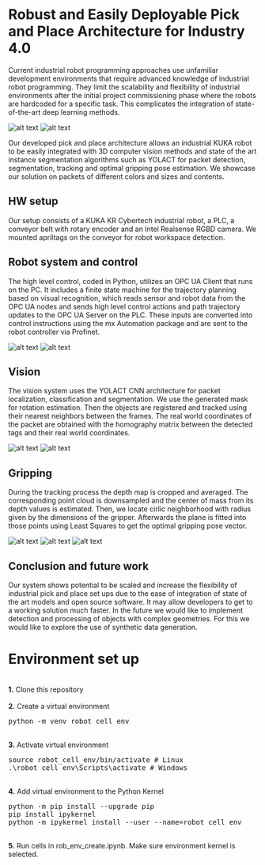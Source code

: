 # Robust and Easily Deployable Pick and Place Architecture for Industry 4.0

Current industrial robot programming approaches use unfamiliar development environments that require advanced knowledge of industrial robot programming. They limit the scalability and flexibility of industrial environments after the initial project commissioning phase where the robots are hardcoded for a specific task. This complicates the integration of state-of-the-art deep learning methods.

![alt text](https://github.com/testbedCIIRC/Robot-Vision-PickPlace/blob/main/readme_imgs/robot_video.gif)
![alt text](https://github.com/testbedCIIRC/Robot-Vision-PickPlace/blob/main/readme_imgs/detection_frame.gif)

Our developed pick and place architecture allows an industrial KUKA robot to be easily integrated with 3D computer vision methods and state of the art instance segmentation algorithms such as YOLACT for packet detection, segmentation, tracking and optimal gripping pose estimation. We showcase our solution on packets of different colors and sizes and contents.

## HW setup
Our setup consists of a KUKA KR Cybertech industrial robot, a PLC, a conveyor belt with rotary encoder and an Intel Realsense RGBD camera. We mounted apriltags on the conveyor for robot workspace detection.

## Robot system and control
The high level control, coded in Python, utilizes an OPC UA Client that runs on the PC. It includes a finite state machine for the trajectory planning based on visual recognition, which reads sensor and robot data from the OPC UA nodes and sends high level control actions and path trajectory updates to the OPC UA Server on the PLC. These inputs are converted into control instructions using the mx Automation package and are sent to the robot controller via Profinet.

![alt text](https://github.com/testbedCIIRC/Robot-Vision-PickPlace/blob/main/readme_imgs/HWSetup.png)
![alt text](https://github.com/testbedCIIRC/Robot-Vision-PickPlace/blob/main/readme_imgs/StateMachineSimple.png)

## Vision

The vision system uses the YOLACT CNN architecture for packet localization, classification and segmentation. We use the generated mask for rotation estimation. Then the objects are registered and tracked using their nearest neighbors between the frames. The real world coordinates of the packet are obtained with the homography matrix between the detected tags and their real world coordinates.

![alt text](https://github.com/testbedCIIRC/Robot-Vision-PickPlace/blob/main/readme_imgs/packet_detection.png)
![alt text](https://github.com/testbedCIIRC/Robot-Vision-PickPlace/blob/main/readme_imgs/segmented_point_cloud.png)

## Gripping
During the tracking process the depth map is cropped and averaged. The corresponding point cloud is downsampled and the center of mass from its depth values is estimated. Then, we locate cirlic neighborhood with radius given by the dimensions of the gripper. Afterwards the plane is fitted into those points using Least Squares to get the optimal gripping pose vector.

![alt text](https://github.com/testbedCIIRC/Robot-Vision-PickPlace/blob/main/readme_imgs/optimal_pt.png)
![alt text](https://github.com/testbedCIIRC/Robot-Vision-PickPlace/blob/main/readme_imgs/downsampled_point_cloud.png)
![alt text](https://github.com/testbedCIIRC/Robot-Vision-PickPlace/blob/main/readme_imgs/packet_optimal_pt.gif)
## Conclusion and future work
Our system shows potential to be scaled and increase the flexibility of industrial pick and place set ups due to the ease of integration of state of the art models and open source software. It may allow developers to get to a working solution much faster. In the future we would like to implement detection and processing of objects with complex geometries. For this we would like to explore the use of synthetic data generation.


# Environment set up
<br />
<b>1.</b> Clone this repository
<br/><br/>
<b>2.</b> Create a virtual environment 
<pre>
python -m venv robot_cell_env
</pre> 
<br/>
<b>3.</b> Activate virtual environment
<pre>
source robot_cell_env/bin/activate # Linux
.\robot_cell_env\Scripts\activate # Windows 
</pre>
<br/>
<b>4.</b> Add virtual environment to the Python Kernel
<pre>
python -m pip install --upgrade pip
pip install ipykernel
python -m ipykernel install --user --name=robot_cell_env
</pre>
<br/>
<b>5.</b> Run cells in rob_env_create.ipynb. Make sure environment kernel is selected.
